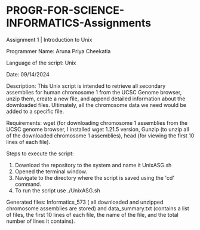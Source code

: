 # PROGR-FOR-SCIENCE-INFORMATICS-Assignments

Assignment 1 | Introduction to Unix

Programmer Name: Aruna Priya Cheekatla

Language of the script: Unix

Date: 09/14/2024

Description: This Unix script is intended to retrieve all secondary assemblies for human chromosome 1 from the UCSC Genome browser, unzip them, create a new file, and append detailed information about the downloaded files. Ultimately, all the chromosome data we need would be added to a specific file. 

Requirements: wget (for downloading chromosome 1 assemblies from the UCSC genome browser, I installed wget 1.21.5 version, Gunzip (to unzip all of the downloaded chromosome 1 assemblies), head (for viewing the first 10 lines of each file). 

Steps to execute the script: 
1. Download the repository to the system and name it UnixASG.sh
2. Opened the terminal window.
3. Navigate to the directory where the script is saved using the 'cd' command.
4. To run the script use ./UnixASG.sh
   
Generated files: Informatics_573 ( all downloaded and unzipped chromosome assemblies are stored) and data_summary.txt (contains a list of files, the first 10 lines of each file, the name of the file, and the total number of lines it contains). 

